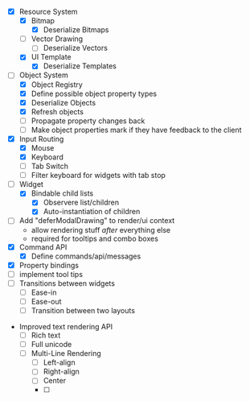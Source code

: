 - [x] Resource System
	- [x] Bitmap
		- [x] Deserialize Bitmaps
	- [ ] Vector Drawing
		- [ ] Deserialize Vectors
	- [x] UI Template
		- [x] Deserialize Templates
- [ ] Object System
	- [x] Object Registry
	- [x] Define possible object property types
	- [x] Deserialize Objects
	- [x] Refresh objects
	- [ ] Propagate property changes back
	- [ ] Make object properties mark if they have feedback to the client
- [x] Input Routing
	- [x] Mouse
	- [x] Keyboard
	- [ ] Tab Switch
	- [ ] Filter keyboard for widgets with tab stop
- [ ] Widget
	- [x] Bindable child lists
		- [x] Observere list/children
		- [x] Auto-instantiation of children
- [ ] Add "deferModalDrawing" to render/ui context
	- allow rendering stuff *after* everything else
	- required for tooltips and combo boxes
- [x] Command API
	- [x] Define commands/api/messages
- [x] Property bindings
- [ ] implement tool tips
- [ ] Transitions between widgets
	- [ ] Ease-in
	- [ ] Ease-out
	- [ ] Transition between two layouts
- Improved text rendering API
	- [ ] Rich text
	- [ ] Full unicode
	- [ ] Multi-Line Rendering
		- [ ] Left-align
		- [ ] Right-align
		- [ ] Center
		- [ ] 

